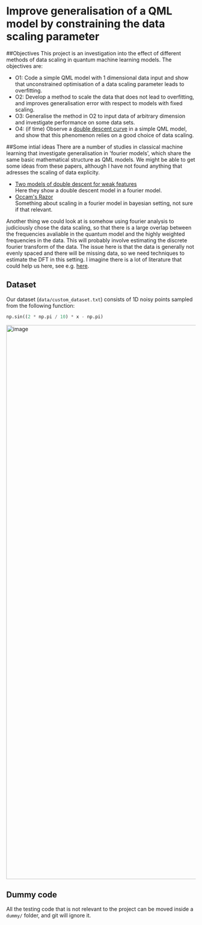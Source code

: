 # Improve generalisation of a QML model by constraining the data scaling parameter

##Objectives
This project is an investigation into the effect of different methods of data scaling in quantum machine learning models. 
The objectives are:
- O1: Code a simple QML model with 1 dimensional data input and show that unconstrained optimisation of a data scaling 
parameter leads to overfitting. 
- O2: Develop a method to scale the data that does not lead to overfitting, and improves generalisation
 error with respect to models with fixed scaling.
- O3: Generalise the method in O2 to input data of arbitrary dimension and investigate performance on some data sets.
- O4: (if time) Observe a [double descent curve](https://medium.com/mlearning-ai/double-descent-8f92dfdc442f) in a 
simple QML model, and show that this phenomenon relies on a good choice of data scaling. 

##Some intial ideas
There are a number of studies in classical machine learning that investigate generalisation in 'fourier models', 
which share the same basic mathematical structure as QML models. We might be able to get some ideas from these
 papers, although I have not found anything that adresses the scaling of data explicity.
- [Two models of double descent for weak features](https://arxiv.org/pdf/1903.07571.pdf) <br />
Here they show a double descent model in a fourier model. 
- [Occam's Razor](https://proceedings.neurips.cc/paper/2000/file/0950ca92a4dcf426067cfd2246bb5ff3-Paper.pdf) <br />
Something about scaling in a fourier model in bayesian setting, not sure if that relevant. 

Another thing we could look at is somehow using fourier analysis to judiciously chose the data scaling, so that there
is a large overlap between the frequencies avaliable in the quantum
model and the highly weighted frequencies in the data. This will probably involve
estimating the discrete fourier transform of the data. The issue here is that the
data is generally not evenly spaced and there will be missing data, so we need techniques to
estimate the DFT in this setting. I imagine there is a lot of literature that
could help us here, see e.g. [here](https://proceedings.neurips.cc/paper/2003/file/8c1b6fa97c4288a4514365198566c6fa-Paper.pdf). 




## Dataset
Our dataset (`data/custom_dataset.txt`) consists of 1D noisy points sampled from the following function: 

```python
np.sin((2 * np.pi / 10) * x - np.pi)
```

<img width="1475" alt="image" src="https://user-images.githubusercontent.com/49232747/191979312-4c32708c-c23e-47fe-9dd5-7ef9977138d4.png">

## Dummy code
All the testing code that is not relevant to the project can be moved inside a `dummy/` folder, and git will ignore it.
